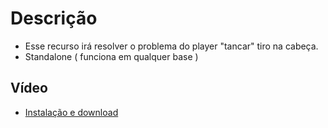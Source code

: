 
# Descrição

- Esse recurso irá resolver o problema do player "tancar" tiro na cabeça.
- Standalone ( funciona em qualquer base )





## Vídeo

 - [Instalação e download]()


